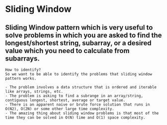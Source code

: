 # Sliding Window

## Sliding Window pattern which is very useful to solve problems in which you are asked to find the longest/shortest string, subarray, or a desired value which you need to calculate from subarrays.

```
How to identify?
So we want to be able to identify the problems that sliding window pattern works.

- The problem involves a data structure that is ordered and iterable like arrays, strings, etc.
- The problem is asking to find a subrange in an array/string, contiguous longest, shortest, average or target value.
- There is an apparent naive or brute force solution that runs in O(N2), O(2N) or some other large time complexity.
- The amazing thing about sliding window problems is that most of the time they can be solved in O(N) time and O(1) space complexity.
```
